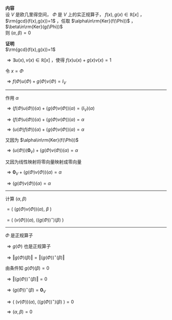 **内容**  
设 $V$ 是欧几里得空间， $\Phi$ 是 $V$ 上的实正规算子， $f(x),g(x)\in\mathbb{R}[x]$ ，  
 $\rm{gcd}(f(x),g(x))=1$ ，任取 $\alpha\in\rm{Ker}(f(\Phi))$ ， $\beta\in\rm{Ker}(g(\Phi))$  
则 $(\alpha,\beta)=0$  
  
**证明**  
 $\rm{gcd}(f(x),g(x))=1$  
  
 $\Rightarrow\exists u(x),v(x)\in\mathbb{R}[x]$ ，使得 $f(x)u(x)+g(x)v(x)=1$  
  
令 $x=\Phi$  
  
 $\Rightarrow f(\Phi)u(\Phi)+g(\Phi)v(\Phi)=I_V$  
  
---  
  
作用 $\alpha$  
  
 $\Rightarrow (f(\Phi)u(\Phi))(\alpha)+(g(\Phi)v(\Phi))(\alpha)=(I_V)(\alpha)$  
  
 $\Rightarrow (f(\Phi)u(\Phi))(\alpha)+(g(\Phi)v(\Phi))(\alpha)=\alpha$  
  
 $\Rightarrow (u(\Phi)f(\Phi))(\alpha)+(g(\Phi)v(\Phi))(\alpha)=\alpha$  
  
又因为 $\alpha\in\rm{Ker}(f(\Phi))$  
  
 $\Rightarrow (u(\Phi))(\mathbf0_V)+(g(\Phi)v(\Phi))(\alpha)=\alpha$  
  
又因为线性映射将零向量映射成零向量  
  
 $\Rightarrow\mathbf0_V+(g(\Phi)v(\Phi))(\alpha)=\alpha$  
  
 $\Rightarrow(g(\Phi)v(\Phi))(\alpha)=\alpha$  
  
---  
  
计算 $(\alpha,\beta)$  
  
 $=(\ (g(\Phi)v(\Phi))(\alpha),\ \beta\ )$  
  
 $=(\ (v(\Phi))(\alpha),\ ((g(\Phi))^\star)(\beta)\ )$  
  
---  
  
 $\Phi$ 是正规算子  
  
 $\Rightarrow g(\Phi)$ 也是正规算子  
  
 $\Rightarrow\Vert g(\Phi)(\beta)\Vert=\Vert (g(\Phi))^\star(\beta)\Vert$  
  
由条件知 $g(\Phi)(\beta)=0$  
  
 $\Rightarrow\Vert (g(\Phi))^\star(\beta)\Vert=0$  
  
 $\Rightarrow(g(\Phi))^\star(\beta)=\mathbf0_V$  
  
 $\Rightarrow(\ (v(\Phi))(\alpha),\ ((g(\Phi))^\star)(\beta)\ )=0$  
  
 $\Rightarrow(\alpha,\beta)=0$  

